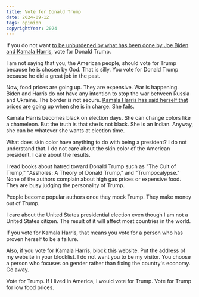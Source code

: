 ```yaml
---
title: Vote for Donald Trump
date: 2024-09-12
tags: opinion
copyrightYear: 2024
---
```


If you do not want [to be unburdened by what has been done by Joe Biden and Kamala Harris](https://redirect.invidious.io/watch?v=j6qzYdGwQBY), vote for Donald Trump.

I am not saying that you, the American people, should vote for Trump because he is chosen by God. That is silly. You vote for Donald Trump because he did a great job in the past.

Now, food prices are going up. They are expensive. War is happening. Biden and Harris do not have any intention to stop the war between Russia and Ukraine. The border is not secure. [Kamala Harris has said herself that prices are going up](https://redirect.invidious.io/watch?v=BEd_LhA_FW0) when she is in charge. She fails.

Kamala Harris becomes black on election days. She can change colors like a chameleon. But the truth is that she is not black. She is an Indian. Anyway, she can be whatever she wants at election time.

What does skin color have anything to do with being a president? I do not understand that. I do not care about the skin color of the American president. I care about the results.

I read books about hatred toward Donald Trump such as "The Cult of Trump," "Assholes: A Theory of Donald Trump," and "Trumpocalypse." None of the authors complain about high gas prices or expensive food. They are busy judging the personality of Trump.

People become popular authors once they mock Trump. They make money out of Trump.

I care about the United States presidential election even though I am not a United States citizen. The result of it will affect most countries in the world.

If you vote for Kamala Harris, that means you vote for a person who has proven herself to be a failure.

Also, if you vote for Kamala Harris, block this website. Put the address of my website in your blocklist. I do not want you to be my visitor. You choose a person who focuses on gender rather than fixing the country's economy. Go away.

Vote for Trump. If I lived in America, I would vote for Trump. Vote for Trump for low food prices.
